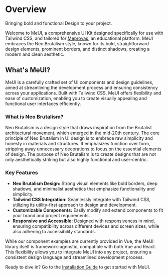 # Overview

Bringing bold and functional Design to your project.

Welcome to MeUI, a comprehensive UI Kit designed specifically for use with Tailwind CSS, and tailored for [Meprovas](https://meprovas.com), an educational platform. MeUI embraces the Neo Brutalism style, known for its bold, straightforward design elements, prominent borders, and distinct shadows, creating a modern and clean aesthetic.

## What's MeUI?

MeUI is a carefully crafted set of UI components and design guidelines, aimed at streamlining the development process and ensuring consistency across your applications. Built with Tailwind CSS, MeUI offers flexibility and ease of customization, enabling you to create visually appealing and functional user interfaces efficiently.

### What is Neo Brutalism?

Neo Brutalism is a design style that draws inspiration from the Brutalist architectural movement, which emerged in the mid-20th century. The core principle of Neo Brutalism in UI design is to embrace raw simplicity and honesty in materials and structures. It emphasizes function over form, stripping away unnecessary decorations to focus on the essential elements of design. The purpose of Neo Brutalism is to create designs that are not only aesthetically striking but also highly functional and user-centric.

### Key Features

- **Neo Brutalism Design:** Strong visual elements like bold borders, deep shadows, and minimalist aesthetics that emphasize functionality and simplicity.
- **Tailwind CSS Integration:** Seamlessly integrate with Tailwind CSS, utilizing its utility-first approach to design and development.
- **Customizable Components:** Easily modify and extend components to fit your brand and project requirements.
- **Responsive and Accessible:** Designed with responsiveness in mind, ensuring compatibility across different devices and screen sizes, while also adhering to accessibility standards.

While our component examples are currently provided in Vue, the MeUI library itself is framework-agnostic, compatible with both Vue and React. This flexibility allows you to integrate MeUI into any project, ensuring a consistent design language and streamlined development process.

Ready to dive in? Go to the [Installation Guide](/installation) to get started with MeUI.
